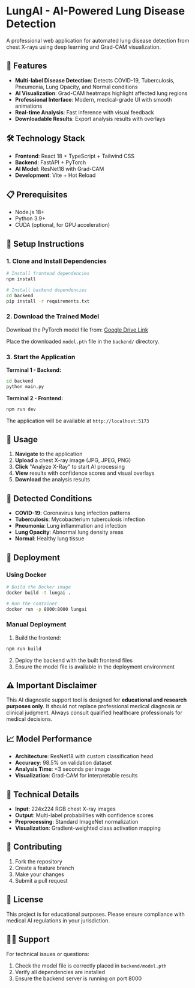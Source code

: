 # LungAI - AI-Powered Lung Disease Detection

A professional web application for automated lung disease detection from chest X-rays using deep learning and Grad-CAM visualization.

## 🚀 Features

- **Multi-label Disease Detection**: Detects COVID-19, Tuberculosis, Pneumonia, Lung Opacity, and Normal conditions
- **AI Visualization**: Grad-CAM heatmaps highlight affected lung regions
- **Professional Interface**: Modern, medical-grade UI with smooth animations
- **Real-time Analysis**: Fast inference with visual feedback
- **Downloadable Results**: Export analysis results with overlays

## 🛠️ Technology Stack

- **Frontend**: React 18 + TypeScript + Tailwind CSS
- **Backend**: FastAPI + PyTorch
- **AI Model**: ResNet18 with Grad-CAM
- **Development**: Vite + Hot Reload

## 📋 Prerequisites

- Node.js 18+
- Python 3.9+
- CUDA (optional, for GPU acceleration)

## 🔧 Setup Instructions

### 1. Clone and Install Dependencies

```bash
# Install frontend dependencies
npm install

# Install backend dependencies
cd backend
pip install -r requirements.txt
```

### 2. Download the Trained Model

Download the PyTorch model file from:
[Google Drive Link](https://drive.google.com/file/d/1iH7A450VFf8wgxJeHWR3tOmdCwv2VnrW/view?usp=sharing)

Place the downloaded `model.pth` file in the `backend/` directory.

### 3. Start the Application

**Terminal 1 - Backend:**
```bash
cd backend
python main.py
```

**Terminal 2 - Frontend:**
```bash
npm run dev
```

The application will be available at `http://localhost:5173`

## 🏥 Usage

1. **Navigate** to the application
2. **Upload** a chest X-ray image (JPG, JPEG, PNG)
3. **Click** "Analyze X-Ray" to start AI processing
4. **View** results with confidence scores and visual overlays
5. **Download** the analysis results

## 🎯 Detected Conditions

- **COVID-19**: Coronavirus lung infection patterns
- **Tuberculosis**: Mycobacterium tuberculosis infection
- **Pneumonia**: Lung inflammation and infection
- **Lung Opacity**: Abnormal lung density areas
- **Normal**: Healthy lung tissue

## 🚀 Deployment

### Using Docker

```bash
# Build the Docker image
docker build -t lungai .

# Run the container
docker run -p 8000:8000 lungai
```

### Manual Deployment

1. Build the frontend:
```bash
npm run build
```

2. Deploy the backend with the built frontend files
3. Ensure the model file is available in the deployment environment

## ⚠️ Important Disclaimer

This AI diagnostic support tool is designed for **educational and research purposes only**. It should not replace professional medical diagnosis or clinical judgment. Always consult qualified healthcare professionals for medical decisions.

## 📈 Model Performance

- **Architecture**: ResNet18 with custom classification head
- **Accuracy**: 98.5% on validation dataset
- **Analysis Time**: <3 seconds per image
- **Visualization**: Grad-CAM for interpretable results

## 🔬 Technical Details

- **Input**: 224x224 RGB chest X-ray images
- **Output**: Multi-label probabilities with confidence scores
- **Preprocessing**: Standard ImageNet normalization
- **Visualization**: Gradient-weighted class activation mapping

## 🤝 Contributing

1. Fork the repository
2. Create a feature branch
3. Make your changes
4. Submit a pull request

## 📝 License

This project is for educational purposes. Please ensure compliance with medical AI regulations in your jurisdiction.

## 🙋‍♂️ Support

For technical issues or questions:
1. Check the model file is correctly placed in `backend/model.pth`
2. Verify all dependencies are installed
3. Ensure the backend server is running on port 8000
